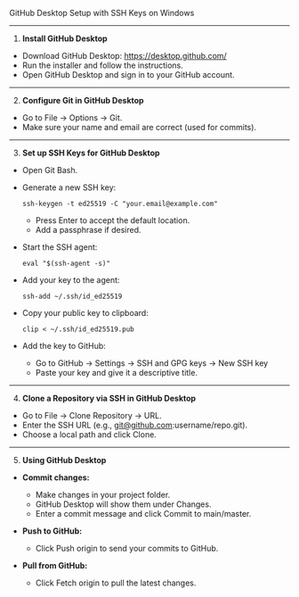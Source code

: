 GitHub Desktop Setup with SSH Keys on Windows

---

1. **Install GitHub Desktop**

- Download GitHub Desktop: https://desktop.github.com/
- Run the installer and follow the instructions.
- Open GitHub Desktop and sign in to your GitHub account.

---

2. **Configure Git in GitHub Desktop**

- Go to File → Options → Git.
- Make sure your name and email are correct (used for commits).

---

3. **Set up SSH Keys for GitHub Desktop**

- Open Git Bash.
- Generate a new SSH key:
  ```
  ssh-keygen -t ed25519 -C "your.email@example.com"
  ```
  - Press Enter to accept the default location.
  - Add a passphrase if desired.

- Start the SSH agent:
  ```
  eval "$(ssh-agent -s)"
  ```

- Add your key to the agent:
  ```
  ssh-add ~/.ssh/id_ed25519
  ```

- Copy your public key to clipboard:
  ```
  clip < ~/.ssh/id_ed25519.pub
  ```

- Add the key to GitHub:
  - Go to GitHub → Settings → SSH and GPG keys → New SSH key
  - Paste your key and give it a descriptive title.

---

4. **Clone a Repository via SSH in GitHub Desktop**

- Go to File → Clone Repository → URL.
- Enter the SSH URL (e.g., git@github.com:username/repo.git).
- Choose a local path and click Clone.

---

5. **Using GitHub Desktop**

- **Commit changes:**
  - Make changes in your project folder.
  - GitHub Desktop will show them under Changes.
  - Enter a commit message and click Commit to main/master.

- **Push to GitHub:**
  - Click Push origin to send your commits to GitHub.

- **Pull from GitHub:**
  - Click Fetch origin to pull the latest changes.

